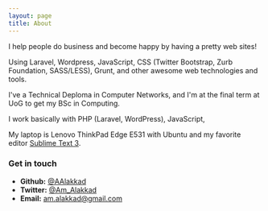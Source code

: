 ```yaml
---
layout: page
title: About
---
```


I help people do business and become happy by having a pretty web sites! 

Using Laravel, Wordpress, JavaScript, CSS (Twitter Bootstrap, Zurb Foundation, SASS/LESS), Grunt, and other awesome web technologies and tools.

I've a Technical Deploma in Computer Networks, and I'm at the final term at UoG to get my BSc in Computing.

I work basically with PHP (Laravel, WordPress), JavaScript, 

My laptop is Lenovo ThinkPad Edge E531 with Ubuntu and my favorite editor [Sublime Text 3](http://sublimetext.com/3).


### Get in touch

- **Github:** [@AAlakkad](https://github.com/AAlakkad)
- **Twitter:** [@Am_Alakkad](https://twitter.com/Am_Alakkad)
- **Email:** am.alakkad@gmail.com
